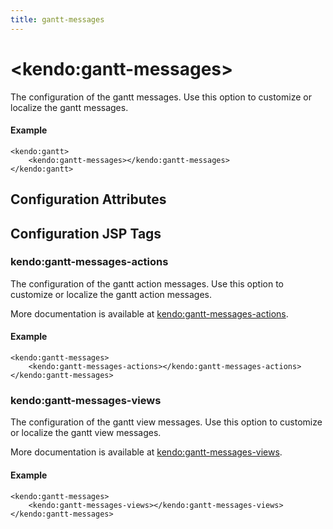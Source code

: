 ```yaml
---
title: gantt-messages
---
```


# \<kendo:gantt-messages\>

The configuration of the gantt messages. Use this option to customize or localize the gantt messages.

#### Example
    <kendo:gantt>
        <kendo:gantt-messages></kendo:gantt-messages>
    </kendo:gantt>

## Configuration Attributes


##  Configuration JSP Tags

### kendo:gantt-messages-actions

The configuration of the gantt action messages. Use this option to customize or localize the gantt action messages.

More documentation is available at [kendo:gantt-messages-actions](/api/wrappers/jsp/gantt/messages-actions).

#### Example

    <kendo:gantt-messages>
        <kendo:gantt-messages-actions></kendo:gantt-messages-actions>
    </kendo:gantt-messages>

### kendo:gantt-messages-views

The configuration of the gantt view messages. Use this option to customize or localize the gantt view messages.

More documentation is available at [kendo:gantt-messages-views](/api/wrappers/jsp/gantt/messages-views).

#### Example

    <kendo:gantt-messages>
        <kendo:gantt-messages-views></kendo:gantt-messages-views>
    </kendo:gantt-messages>

